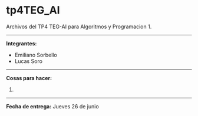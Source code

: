 tp4TEG_AI
=========

Archivos del TP4 TEG-AI para Algoritmos y Programacion 1.

***

**Integrantes:**
- Emiliano Sorbello
- Lucas Soro

***

**Cosas para hacer:**

1. 

***

**Fecha de entrega:** Jueves 26 de junio
